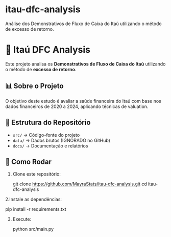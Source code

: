 # itau-dfc-analysis
Análise dos Demonstrativos de Fluxo de Caixa do Itaú utilizando o método de excesso de retorno.
# 🏦 Itaú DFC Analysis

Este projeto analisa os **Demonstrativos de Fluxo de Caixa do Itaú** utilizando o método de **excesso de retorno**.

## 📊 Sobre o Projeto
O objetivo deste estudo é avaliar a saúde financeira do Itaú com base nos dados financeiros de 2020 a 2024, aplicando técnicas de valuation.

## 📁 Estrutura do Repositório

- `src/` → Código-fonte do projeto  
- `data/` → Dados brutos (IGNORADO no GitHub)  
- `docs/` → Documentação e relatórios  

## 🚀 Como Rodar

1. Clone este repositório:

   git clone https://github.com/MayraStats/itau-dfc-analysis.git
   cd itau-dfc-analysis
   
2.Instale as dependências:

   pip install -r requirements.txt

3. Execute:

   python src/main.py

